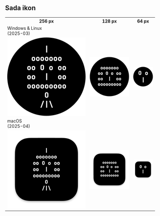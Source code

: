 ## Sada ikon

<table>
  <tr>
    <th>256 px</th>
    <th>128 px</th>
    <th>64 px</th>
  </tr>
  <tr>
    <td colspan="3">Windows &amp; Linux<br>(2025-03)</td>
  </tr>
  <tr>
    <td><img src="ico-256.png" alt="256px ikonka pro Windows"></td>
    <td><img src="ico-128.png" alt="128px ikonka pro Windows"></td>
    <td><img src="ico-64.png" alt="64px ikonka pro Windows"></td>
  </tr>
  <tr>
    <td colspan="3">macOS<br>(2025-04)</td>
  </tr>
  <tr>
    <td><img src="mac/mac-ico.iconset/icon_256x256.png" alt="256px ikonka pro macOS"></td>
    <td><img src="mac/mac-ico.iconset/icon_128x128.png" alt="128px ikonka pro macOS"></td>
    <td><img src="mac/mac-ico.iconset/icon_32x32@2x.png" alt="64px ikonka pro macOS"></td>
  </tr>
</table>
